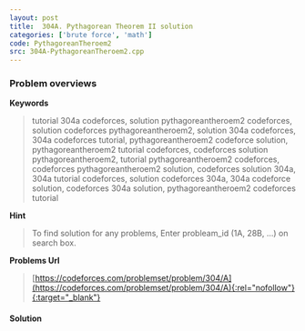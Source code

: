 ```yaml
---
layout: post
title:  304A. Pythagorean Theorem II solution
categories: ['brute force', 'math']
code: PythagoreanTheroem2
src: 304A-PythagoreanTheroem2.cpp
---
```

### **Problem overviews**

**Keywords**
> tutorial 304a codeforces, solution pythagoreantheroem2 codeforces, solution codeforces pythagoreantheroem2, solution 304a codeforces, 304a codeforces tutorial, pythagoreantheroem2 codeforce solution, pythagoreantheroem2 tutorial codeforces, codeforces solution pythagoreantheroem2, tutorial pythagoreantheroem2 codeforces, codeforces pythagoreantheroem2 solution, codeforces solution 304a, 304a tutorial codeforces, solution codeforces 304a, 304a codeforce solution, codeforces 304a solution, pythagoreantheroem2 codeforces tutorial

**Hint**
> To find solution for any problems, Enter probleam_id (1A, 28B, ...) on search box. 

**Problems Url**
> [https://codeforces.com/problemset/problem/304/A](https://codeforces.com/problemset/problem/304/A){:rel="nofollow"}{:target="_blank"}

#### **Solution**



